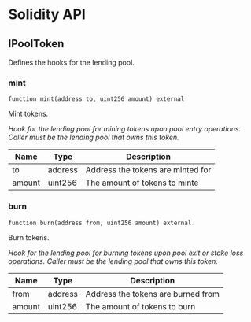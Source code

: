 # Solidity API

## IPoolToken

Defines the hooks for the lending pool.

### mint

```solidity
function mint(address to, uint256 amount) external
```

Mint tokens.

_Hook for the lending pool for mining tokens upon pool entry operations. 
     Caller must be the lending pool that owns this token._

| Name | Type | Description |
| ---- | ---- | ----------- |
| to | address | Address the tokens are minted for |
| amount | uint256 | The amount of tokens to minte |

### burn

```solidity
function burn(address from, uint256 amount) external
```

Burn tokens.

_Hook for the lending pool for burning tokens upon pool exit or stake loss operations. 
     Caller must be the lending pool that owns this token._

| Name | Type | Description |
| ---- | ---- | ----------- |
| from | address | Address the tokens are burned from |
| amount | uint256 | The amount of tokens to burn |

